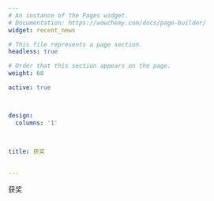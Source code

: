 ```yaml
---
# An instance of the Pages widget.
# Documentation: https://wowchemy.com/docs/page-builder/
widget: recent_news

# This file represents a page section.
headless: true

# Order that this section appears on the page.
weight: 60

active: true



design:
  columns: '1'
  
  

title: 获奖
 

---
```


获奖

